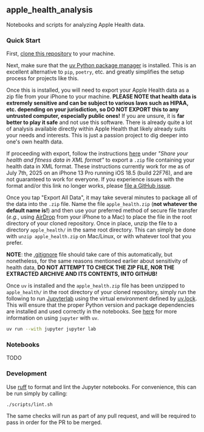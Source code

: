 ## apple_health_analysis

Notebooks and scripts for analyzing Apple Health data.

### Quick Start

First,
[clone this repository](https://docs.github.com/en/repositories/creating-and-managing-repositories/cloning-a-repository)
to your machine.

Next, make sure that the [uv Python package manager](https://docs.astral.sh/uv/getting-started/installation/)
is installed. This is an excellent alternative to `pip`, `poetry`, etc. and greatly simplifies the
setup process for projects like this.

Once this is installed, you will need to export your Apple Health data as a zip file from your
iPhone to your machine. **PLEASE NOTE that health data is extremely sensitive and can be subject to
various laws such as HIPAA, etc. depending on your jurisdiction, so DO NOT EXPORT this to any
untrusted computer, especially public ones!** If you are unsure, it is **far better to play it
safe** and not use this software. There is already quite a lot of analysis available directly
within Apple Health that likely already suits your needs and interests. This is just a passion
project to dig deeper into one's own health data.

If proceeding with export, follow the instructions
[here](https://support.apple.com/guide/iphone/share-your-health-data-iph5ede58c3d/ios) under *"Share
your health and fitness data in XML format"* to export a `.zip` file containing your health data in
XML format. These instructions currently work for me as of July 7th, 2025 on an iPhone 13 Pro
running iOS 18.5 (build 22F76), and are not guaranteed to work for everyone. If you experience
issues with the format and/or this link no longer works, please
[file a GitHub issue](https://github.com/andrew-titus/apple_health_analysis/issues/new).

Once you tap "Export All Data", it may take several minutes to package all of the data into the
`.zip` file. Name the file `apple_health.zip` (**not whatever the default name is!**) and then use
your preferred method of secure file transfer (*e.g.*, using
[AirDrop](https://support.apple.com/guide/security/airdrop-security-sec2261183f4/web) from your
iPhone to a Mac) to place the file in the root directory of your cloned repository. Once in place,
unzip the file to a directory `apple_health/` in the same root directory. This can simply be done
with `unzip apple_health.zip` on Mac/Linux, or with whatever tool that you prefer.

**NOTE**: the [.gitignore](./.gitignore) file should take care of this automatically, but
nonetheless, for the same reasons mentioned earlier about sensitivity of health data, **DO NOT
ATTEMPT TO CHECK THE ZIP FILE, NOR THE EXTRACTED ARCHIVE AND ITS CONTENTS, INTO GITHUB!**

Once `uv` is installed and the `apple_health.zip` file has been unzipped to `apple_health/` in the
root directory of your cloned repository, simply run the following to run
[Jupyterlab](https://jupyter.org) using the virtual environment defined by [uv.lock](./uv.lock).
This will ensure that the proper Python version and package dependencies are installed and used
correctly in the notebooks. See [here](https://docs.astral.sh/uv/guides/integration/jupyter/) for
more information on using `jupyter` with `uv`.

```bash
uv run --with jupyter jupyter lab
```

### Notebooks

TODO

### Development

Use [ruff](https://docs.astral.sh/ruff/configuration/#jupyter-notebook-discovery) to format and
lint the Jupyter notebooks. For convenience, this can be run simply by calling:

```bash
./scripts/lint.sh
```

The same checks will run as part of any pull request, and will be required to pass in order for the
PR to be merged.
